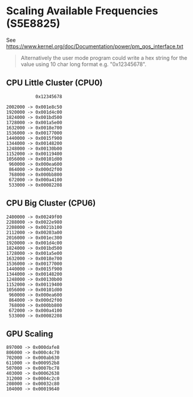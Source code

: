 # Scaling Available Frequencies (S5E8825)

See https://www.kernel.org/doc/Documentation/power/pm_qos_interface.txt

> Alternatively the user mode program could write a hex
> string for the value using 10 char long format e.g. "0x12345678".

## CPU Little Cluster (CPU0)

               0x12345678

    2002000 -> 0x001e8c50
    1920000 -> 0x001d4c00
    1824000 -> 0x001bd500
    1728000 -> 0x001a5e00
    1632000 -> 0x0018e700
    1536000 -> 0x00177000
    1440000 -> 0x0015f900
    1344000 -> 0x00148200
    1248000 -> 0x00130b00
    1152000 -> 0x00119400
    1056000 -> 0x00101d00
     960000 -> 0x000ea600
     864000 -> 0x000d2f00
     768000 -> 0x000bb800
     672000 -> 0x000a4100
     533000 -> 0x00082208

## CPU Big Cluster (CPU6)

    2400000 -> 0x00249f00
    2288000 -> 0x0022e980
    2208000 -> 0x0021b100
    2112000 -> 0x00203a00
    2016000 -> 0x001ec300
    1920000 -> 0x001d4c00
    1824000 -> 0x001bd500
    1728000 -> 0x001a5e00
    1632000 -> 0x0018e700
    1536000 -> 0x00177000
    1440000 -> 0x0015f900
    1344000 -> 0x00148200
    1248000 -> 0x00130b00
    1152000 -> 0x00119400
    1056000 -> 0x00101d00
     960000 -> 0x000ea600
     864000 -> 0x000d2f00
     768000 -> 0x000bb800
     672000 -> 0x000a4100
     533000 -> 0x00082208

## GPU Scaling

    897000 -> 0x000dafe8
    806000 -> 0x000c4c70
    702000 -> 0x000ab630
    611000 -> 0x000952b8
    507000 -> 0x0007bc78
    403000 -> 0x00062638
    312000 -> 0x0004c2c0
    208000 -> 0x00032c80
    104000 -> 0x00019640
